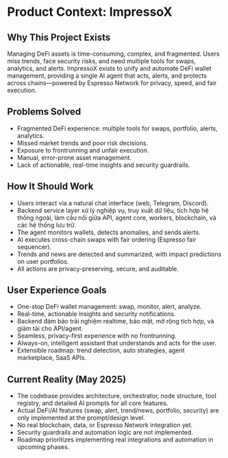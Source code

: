 # Product Context: ImpressoX

## Why This Project Exists

Managing DeFi assets is time-consuming, complex, and fragmented. Users miss trends, face security risks, and need multiple tools for swaps, analytics, and alerts. ImpressoX exists to unify and automate DeFi wallet management, providing a single AI agent that acts, alerts, and protects across chains—powered by Espresso Network for privacy, speed, and fair execution.

## Problems Solved

- Fragmented DeFi experience: multiple tools for swaps, portfolio, alerts, analytics.
- Missed market trends and poor risk decisions.
- Exposure to frontrunning and unfair execution.
- Manual, error-prone asset management.
- Lack of actionable, real-time insights and security guardrails.

## How It Should Work

- Users interact via a natural chat interface (web, Telegram, Discord).
- Backend service layer xử lý nghiệp vụ, truy xuất dữ liệu, tích hợp hệ thống ngoài, làm cầu nối giữa API, agent core, workers, blockchain, và các hệ thống lưu trữ.
- The agent monitors wallets, detects anomalies, and sends alerts.
- AI executes cross-chain swaps with fair ordering (Espresso fair sequencer).
- Trends and news are detected and summarized, with impact predictions on user portfolios.
- All actions are privacy-preserving, secure, and auditable.

## User Experience Goals

- One-stop DeFi wallet management: swap, monitor, alert, analyze.
- Real-time, actionable insights and security notifications.
- Backend đảm bảo trải nghiệm realtime, bảo mật, mở rộng tích hợp, và giảm tải cho API/agent.
- Seamless, privacy-first experience with no frontrunning.
- Always-on, intelligent assistant that understands and acts for the user.
- Extensible roadmap: trend detection, auto strategies, agent marketplace, SaaS APIs.

## Current Reality (May 2025)

- The codebase provides architecture, orchestrator, node structure, tool registry, and detailed AI prompts for all core features.
- Actual DeFi/AI features (swap, alert, trend/news, portfolio, security) are only implemented at the prompt/design level.
- No real blockchain, data, or Espresso Network integration yet.
- Security guardrails and automation logic are not implemented.
- Roadmap prioritizes implementing real integrations and automation in upcoming phases.
